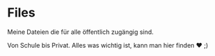 # Files
Meine Dateien die für alle öffentlich zugängig sind.

Von Schule bis Privat. Alles was wichtig ist, kann man hier finden ♥️ ;)
